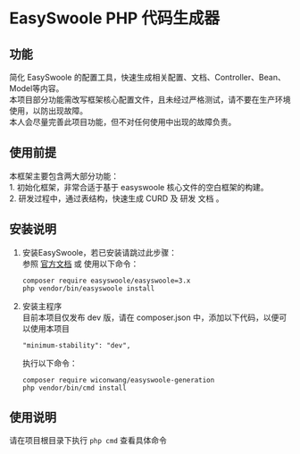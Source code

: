 # EasySwoole PHP 代码生成器

## 功能
简化 EasySwoole 的配置工具，快速生成相关配置、文档、Controller、Bean、Model等内容。    
本项目部分功能需改写框架核心配置文件，且未经过严格测试，请不要在生产环境使用，以防出现故障。   
本人会尽量完善此项目功能，但不对任何使用中出现的故障负责。

## 使用前提
本框架主要包含两大部分功能：    
    1. 初始化框架，非常合适于基于 easyswoole 核心文件的空白框架的构建。    
    2. 研发过程中，通过表结构，快速生成 CURD 及 研发 文档 。

## 安装说明
1. 安装EasySwoole，若已安装请跳过此步骤：  
    参照 [官方文档](https://www.easyswoole.com/Cn/Introduction/install.html)  或 使用以下命令：
    ```
    composer require easyswoole/easyswoole=3.x
    php vendor/bin/easyswoole install
    ```

2. 安装主程序  
    目前本项目仅发布 dev 版，请在 composer.json 中，添加以下代码，以便可以使用本项目
    ```
    "minimum-stability": "dev",
    ```  
    执行以下命令：
    ```
    composer require wiconwang/easyswoole-generation
    php vendor/bin/cmd install
    ```


## 使用说明
请在项目根目录下执行 `php cmd` 查看具体命令